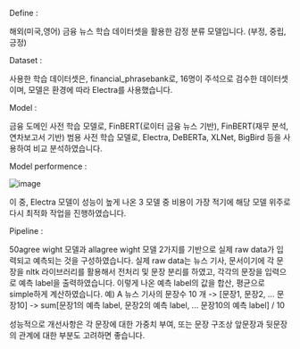 Define : 

해외(미국,영어) 금융 뉴스 학습 데이터셋을 활용한 감정 분류 모델입니다. (부정, 중립, 긍정)

Dataset :

사용한 학습 데이터셋은, financial_phrasebank로, 16명이 주석으로 검수한 데이터셋이며, 모델은 환경에 따라 Electra를 사용했습니다.

Model :

금융 도메인 사전 학습 모델로, FinBERT(로이터 금융 뉴스 기반), FinBERT(재무 분석, 연차보고서 기반) 
범용 사전 학습 모델로, Electra, DeBERTa, XLNet, BigBird 등을 사용하여 비교 분석하였습니다.

Model performence :


![image](https://user-images.githubusercontent.com/94098546/228991999-aa583afa-ba71-480a-a23b-8c1c230e3b81.png)


이 중, Electra 모델이 성능이 높게 나온 3 모델 중 비용이 가장 적기에 해당 모델 위주로 다시 최적화 작업을 진행하였습니다.


Pipeline : 

50agree wight 모델과 allagree wight 모델 2가지를 기반으로 실제 raw data가 입력되고 예측되는 것을 구성하였습니다.
실제 raw data는 뉴스 기사, 문서이기에 각 문장을 nltk 라이브러리를 활용해서 전처리 및 문장 분리를 하였고, 각각의 문장을 입력으로 예측 label을 출력하였습니다.
이렇게 나온 예측 label의 값을 합산, 평균으로 simple하게 계산하였습니다. 
예) A 뉴스 기사의 문장수 10 개 -> [문장1, 문장2, ... 문장10]  ->  sum[문장1의 예측 label, 문장2의 예측 label, ... 문장10의 예측 label] / 10


성능적으로 개선사항은 각 문장에 대한 가중치 부여, 또는 문장 구조상 앞문장과 뒷문장의 관계에 대한 부분도 고려하면 좋습니다.
